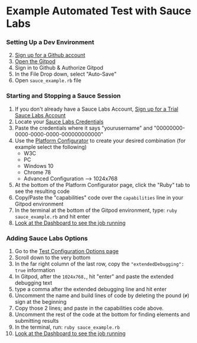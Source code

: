 # Example Automated Test with Sauce Labs

### Setting Up a Dev Environment

2. <a href="https://github.com/join" target="_blank">Sign up for a Github account</a>
3. <a href="https://gitpod.io/#https://github.com/saucelabs-training/kickoff2020-testing-intro" target="_blank">Open the Gitpod</a>
4. Sign in to Github & Authorize Gitpod
5. In the File Drop down, select "Auto-Save"
6. Open `sauce_example.rb` file

### Starting and Stopping a Sauce Session

1. If you don't already have a Sauce Labs Account, 
<a href="https://saucelabs.com/sign-up" target="_blank">Sign up for a Trial Sauce Labs Account</a>
6. Locate your <a href="https://app.saucelabs.com/user-settings" target="_blank">Sauce Labs Credentials</a>
7. Paste the credentials where it says "yourusername" and "00000000-0000-0000-0000-000000000000"
8. Use the <a href="https://wiki.saucelabs.com/display/DOCS/Platform+Configurator" target="_blank">Platform Configurator</a>
to create your desired combination (for example select the following)
    * W3C
    * PC
    * Windows 10
    * Chrome 78
    * Advanced Configuration --> 1024x768
9. At the bottom of the Platform Configurator page, click the "Ruby" tab to see the resulting code
10. Copy/Paste the "capabilities" code over the `capabilities` line in your Gitpod environment
11. In the terminal at the bottom of the Gitpod environment, type: `ruby sauce_example.rb` and hit enter
12. <a href="https://app.saucelabs.com/dashboard/tests" target="_blank">Look at the Dashboard to see the job running</a>

### Adding Sauce Labs Options

1. Go to the <a href="https://docs.saucelabs.com/reference/test-configuration/" target="_blank">Test Configuration Options page</a>
2. Scroll down to the very bottom
3. In the far right column of the last row, copy the `"extendedDebugging": true` information
4. In Gitpod, after the `1024x768,`, hit "enter" and paste the extended debugging text
5. type a comma after the extended debugging line and hit enter
6. Uncomment the name and build lines of code by deleting the pound (`#`) sign at the beginning
7. Copy those 2 lines; and paste in the capabilities code above.
8. Uncomment the rest of the code at the bottom for finding elements and submitting results
9. In the terminal, run: `ruby sauce_example.rb`
10. <a href="https://app.saucelabs.com/dashboard/tests" target="_blank">Look at the Dashboard to see the job running</a>
